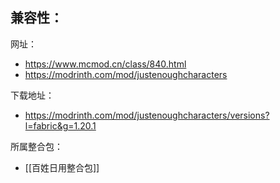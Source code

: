 兼容性：
- 

网址：
- https://www.mcmod.cn/class/840.html
- https://modrinth.com/mod/justenoughcharacters

下载地址：
- https://modrinth.com/mod/justenoughcharacters/versions?l=fabric&g=1.20.1

所属整合包：
- [[百姓日用整合包]]